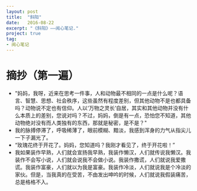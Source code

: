```yaml
---
layout: post
title:  "斜阳"
date:   2016-08-22
excerpt: "《斜阳》——阅心笔记."
project: true
tag:
- 阅心笔记 
---
```


# 摘抄（第一遍）

* "妈妈，我呀，近来在思考一件事，人和动物最不相同的一点是什么呢？语言、智慧、思想、社会秩序，这些虽然有程度差别，但其他动物不是也都具备吗？动物说不定也有信仰。人以‘万物之灵长’自居，其实和其他动物并没有什么本质上的差别，您说对吗？不过，妈妈，倒是有一点，恐怕您不知道，其他动物绝对没有而人类独有的东西，那就是秘密，是不是？"
* 我的脉搏停滞了，呼吸稀薄了，眼前模糊、黯淡，我感到浑身的力气从指尖儿一下子漏光了。
* “玫瑰花终于开花了。妈妈，您知道吗？我刚才看见了，终于开花啦！”
* 我如果装作早熟，人们就会宣扬我早熟，我装作懒汉，人们就传说我懒汉。我装作不会写小说，人们就会说我不会做小说。我装作撒谎，人们就说我爱撒谎。我装作富豪，人们就以为我是富豪。我装作冷淡，人们就说我是个冷淡的家伙。但是，当我真的在受苦，不由发出呻吟的时候，人们就说我假装痛苦，总是格格不入。
